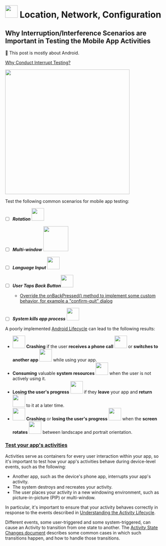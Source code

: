 # <img src="https://user-images.githubusercontent.com/70295997/218906095-46afc481-10a9-488a-a724-2c462382cd69.png" width=40> Location, Network, Configuration

## Why Interruption/Interference Scenarios are Important in Testing the Mobile App Activities

📝 This post is mostly about Android.

[Why Conduct Interrupt Testing?](https://www.professionalqa.com/interrupt-testing)

<img src="https://user-images.githubusercontent.com/70295997/218905741-a1f5e20e-e7c8-4ee5-a09a-66edc34e1b05.png" width=400>


Test the following common scenarios for mobile app testing:
- [ ] ***Rotation*** <img src="https://user-images.githubusercontent.com/70295997/218911298-3c58edef-5015-4b55-9b2c-a300d366aada.png" width=40>
- [ ] ***Multi-window*** <img src="https://user-images.githubusercontent.com/70295997/218907179-6b0588ad-58dd-4e37-a60b-9b86749ee821.png" width=80>
- [ ] ***Language Input*** <img src="https://user-images.githubusercontent.com/70295997/218907607-999608ec-56c8-4274-acd5-e878fb2a3dcd.png" width=40>
- [ ] ***User Taps Back Button***<img src="https://user-images.githubusercontent.com/70295997/218907897-7318ec9d-6c30-449c-b7d1-9348e1f98441.png" width=40>
  * [Override the onBackPressed() method to implement some custom behavior, for example a "confirm-quit" dialog](https://developer.android.com/guide/components/activities/state-changes#back)
- [ ] ***System kills app process*** <img src="https://user-images.githubusercontent.com/70295997/218908294-629df897-917d-4732-a559-d1b2491eee82.png" width=40>


A poorly implemented [Android Lifecycle](https://developer.android.com/guide/components/activities/activity-lifecycle) can lead to the following results:
* <img src="https://user-images.githubusercontent.com/70295997/218911927-3d60dc4b-d9c6-4ce6-83a8-7cd4b9d384c3.png" width=40> **Crashing** if the user **receives a phone call** <img src="https://user-images.githubusercontent.com/70295997/218909704-4e92de01-7d2f-4b84-bbc9-4270b13dd7b4.png" width=40> or **switches to another app** <img src="https://user-images.githubusercontent.com/70295997/218910767-921173bf-9267-4e00-96c7-fc4331613934.png" width=40> while using your app.
* **Consuming** valuable **system resources** <img src="https://user-images.githubusercontent.com/70295997/218910576-a68d8bee-d5f9-41e2-8146-30d3d6ca7722.png" width=40> when the user is not actively using it.
* **Losing the user's progress** <img src="https://user-images.githubusercontent.com/70295997/218911014-3f1424da-30ea-43ac-b91c-bee6690137fe.png" width=40> if they **leave** your app and **return** <img src="https://user-images.githubusercontent.com/70295997/218910074-e5e8fa53-05f9-402f-b532-014ddd957abb.png" width=40> to it at a later time.
* <img src="https://user-images.githubusercontent.com/70295997/218911927-3d60dc4b-d9c6-4ce6-83a8-7cd4b9d384c3.png" width=40> **Crashing** or **losing the user's progress** <img src="https://user-images.githubusercontent.com/70295997/218911014-3f1424da-30ea-43ac-b91c-bee6690137fe.png" width=40> when the **screen rotates** <img src="https://user-images.githubusercontent.com/70295997/218906435-d084f2a4-3720-4959-97b1-584eaa1cf74d.png" width=40> between landscape and portrait orientation.

### [Test your app's activities](https://developer.android.com/guide/components/activities/testing)

Activities serve as containers for every user interaction within your app, so it's important to test how your app's activities behave during device-level events, such as the following:

* Another app, such as the device's phone app, interrupts your app's activity.
* The system destroys and recreates your activity.
* The user places your activity in a new windowing environment, such as picture-in-picture (PIP) or multi-window.

In particular, it's important to ensure that your activity behaves correctly in response to the events described in [Understanding the Activity Lifecycle](https://developer.android.com/guide/components/activities/activity-lifecycle).

Different events, some user-triggered and some system-triggered, can cause an Activity to transition from one state to another. The [Activity State Changes document](https://developer.android.com/guide/components/activities/state-changes) describes some common cases in which such transitions happen, and how to handle those transitions.
